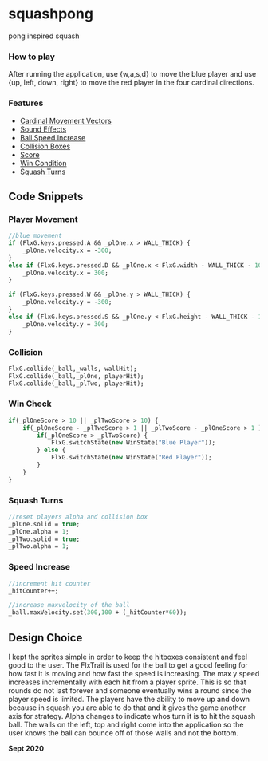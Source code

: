 # squashpong
pong inspired squash

### How to play

After running the application, use {w,a,s,d} to move the blue player and use {up, left, down, right} to move the red player in the four cardinal directions.

### Features

- [Cardinal Movement Vectors](#player-movement)
- [Sound Effects]()
- [Ball Speed Increase](#speed-increase)
- [Collision Boxes](#Collision)
- [Score](#win-check)
- [Win Condition](#win-check)
- [Squash Turns](#squash-turns)

## Code Snippets

### Player Movement

```haxe
//blue movement
if (FlxG.keys.pressed.A && _plOne.x > WALL_THICK) {
	_plOne.velocity.x = -300;
}
else if (FlxG.keys.pressed.D && _plOne.x < FlxG.width - WALL_THICK - 100) {
	_plOne.velocity.x = 300;
}

if (FlxG.keys.pressed.W && _plOne.y > WALL_THICK) {
	_plOne.velocity.y = -300;
}
else if (FlxG.keys.pressed.S && _plOne.y < FlxG.height - WALL_THICK - 10) {
	_plOne.velocity.y = 300;
}
```

### Collision

```haxe
FlxG.collide(_ball,_walls, wallHit);
FlxG.collide(_ball,_plOne, playerHit);
FlxG.collide(_ball,_plTwo, playerHit);
```

### Win Check

```haxe
if(_plOneScore > 10 || _plTwoScore > 10) {
	if(_plOneScore - _plTwoScore > 1 || _plTwoScore - _plOneScore > 1 ) {
		if(_plOneScore > _plTwoScore) {
			FlxG.switchState(new WinState("Blue Player"));
		} else {
			FlxG.switchState(new WinState("Red Player"));
		}
	}
}
```

### Squash Turns

```haxe
//reset players alpha and collision box
_plOne.solid = true;
_plOne.alpha = 1;
_plTwo.solid = true;
_plTwo.alpha = 1;
```

### Speed Increase

```haxe
//increment hit counter
_hitCounter++;

//increase maxvelocity of the ball
_ball.maxVelocity.set(300,100 + (_hitCounter*60));
```

## Design Choice

I kept the sprites simple in order to keep the hitboxes consistent and feel good to the user. The FlxTrail is used for the ball to get a good feeling for how fast it is moving and how fast the speed is increasing. The max y speed increases incrementally with each hit from a player sprite. This is so that rounds do not last forever and someone eventually wins a round since the player speed is limited. The players have the ability to move up and down because in squash you are able to do that and it gives the game another axis for strategy. Alpha changes to indicate whos turn it is to hit the squash ball. The walls on the left, top and right come into the application so the user knows the ball can bounce off of those walls and not the bottom. 

**Sept 2020**
